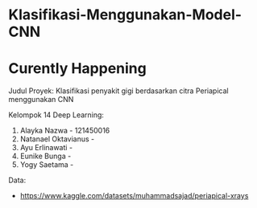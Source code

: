 # Klasifikasi-Menggunakan-Model-CNN

# Curently Happening

Judul Proyek: Klasifikasi penyakit gigi berdasarkan citra Periapical menggunakan CNN

Kelompok 14 Deep Learning:
1. Alayka Nazwa - 121450016
2. Natanael Oktavianus - 
3. Ayu Erlinawati -
4. Eunike Bunga -
5. Yogy Saetama -

Data:
- https://www.kaggle.com/datasets/muhammadsajad/periapical-xrays


